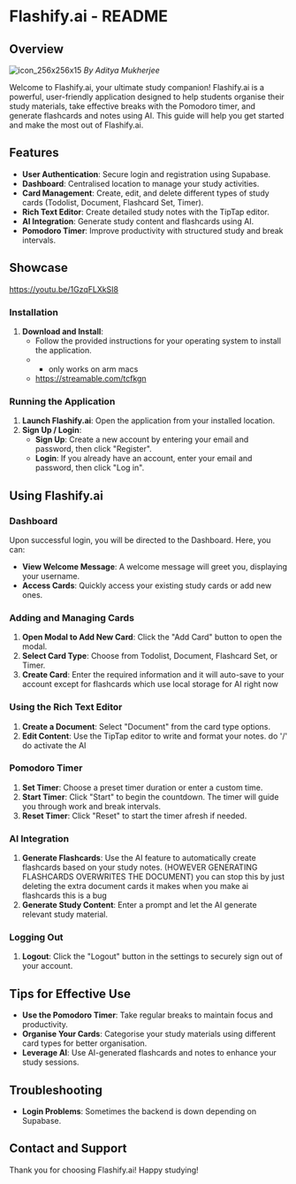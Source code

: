 # Flashify.ai - README

## Overview
![icon_256x256x15](https://github.com/TheBi11iona1re/Study-App/assets/78707011/7f25410b-f865-487e-9f28-e1cc7ba1b13c)
*By Aditya Mukherjee*

Welcome to Flashify.ai, your ultimate study companion! Flashify.ai is a powerful, user-friendly application designed to help students organise their study materials, take effective breaks with the Pomodoro timer, and generate flashcards and notes using AI. This guide will help you get started and make the most out of Flashify.ai.

## Features

- **User Authentication**: Secure login and registration using Supabase.
- **Dashboard**: Centralised location to manage your study activities.
- **Card Management**: Create, edit, and delete different types of study cards (Todolist, Document, Flashcard Set, Timer).
- **Rich Text Editor**: Create detailed study notes with the TipTap editor.
- **AI Integration**: Generate study content and flashcards using AI.
- **Pomodoro Timer**: Improve productivity with structured study and break intervals.

## Showcase
https://youtu.be/1GzqFLXkSI8 


### Installation


1. **Download and Install**:
   - Follow the provided instructions for your operating system to install the application.
   - - only works on arm macs
   - https://streamable.com/tcfkgn

### Running the Application

1. **Launch Flashify.ai**: Open the application from your installed location.
2. **Sign Up / Login**: 
   - **Sign Up**: Create a new account by entering your email and password, then click "Register".
   - **Login**: If you already have an account, enter your email and password, then click "Log in".

## Using Flashify.ai

### Dashboard

Upon successful login, you will be directed to the Dashboard. Here, you can:

- **View Welcome Message**: A welcome message will greet you, displaying your username.
- **Access Cards**: Quickly access your existing study cards or add new ones.

### Adding and Managing Cards

1. **Open Modal to Add New Card**: Click the "Add Card" button to open the modal.
2. **Select Card Type**: Choose from Todolist, Document, Flashcard Set, or Timer.
3. **Create Card**: Enter the required information and it will auto-save to your account except for flashcards which use local storage for AI right now

### Using the Rich Text Editor

1. **Create a Document**: Select "Document" from the card type options.
2. **Edit Content**: Use the TipTap editor to write and format your notes. do '/' do activate the AI

### Pomodoro Timer

1. **Set Timer**: Choose a preset timer duration or enter a custom time.
2. **Start Timer**: Click "Start" to begin the countdown. The timer will guide you through work and break intervals.
3. **Reset Timer**: Click "Reset" to start the timer afresh if needed.

### AI Integration

1. **Generate Flashcards**: Use the AI feature to automatically create flashcards based on your study notes. (HOWEVER GENERATING FLASHCARDS OVERWRITES THE DOCUMENT) you can stop this by just deleting the extra document cards it makes when you make ai flashcards this is a bug 
2. **Generate Study Content**: Enter a prompt and let the AI generate relevant study material.

### Logging Out

1. **Logout**: Click the "Logout" button in the settings to securely sign out of your account.

## Tips for Effective Use

- **Use the Pomodoro Timer**: Take regular breaks to maintain focus and productivity.
- **Organise Your Cards**: Categorise your study materials using different card types for better organisation.
- **Leverage AI**: Use AI-generated flashcards and notes to enhance your study sessions.

## Troubleshooting


- **Login Problems**: Sometimes the backend is down depending on Supabase.

## Contact and Support



Thank you for choosing Flashify.ai! Happy studying!


